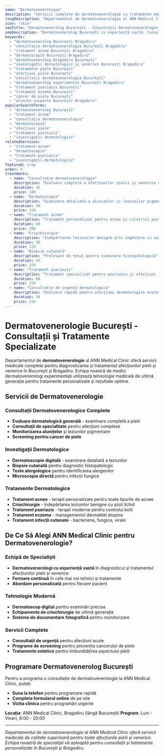 ```yaml
---
name: "Dermatovenerologie"
description: "Servicii complete de dermatovenerologie cu tratamente moderne pentru afecțiunile pielii"
longDescription: "Departamentul de dermatovenerologie al ANN Medical Clinic oferă servicii medicale complete pentru diagnosticarea și tratamentul afecțiunilor pielii și venerice. Echipa noastră de medici dermatovenerologi experimentați din București utilizează tehnologie medicală de ultimă generație pentru tratamente personalizate și rezultate optime."
icon: "skin"
seoTitle: "Dermatovenerolog București - Consultații Dermatovenerologie | ANN Medical Clinic"
seoDescription: "Dermatovenerolog București cu experiență vastă. Consultații dermatovenerologie, tratament acnee, dermatoscopie, investigații dermatologice și venerice complete. Programează-te la ANN Medical Clinic Bragadiru."
keywords:
  - "dermatovenerolog București Bragadiru"
  - "consultație dermatovenerologie București Bragadiru"
  - "tratament acnee București Bragadiru"
  - "dermatoscopie București Bragadiru"
  - "dermatovenerolog Bragadiru București"
  - "investigații dermatologice și venerice București Bragadiru"
  - "tratamente piele București"
  - "afecțiuni piele București"
  - "consultații dermatovenerologie București"
  - "dermatovenerolog experimentat București Bragadiru"
  - "tratament psoriazis București"
  - "tratament eczema București"
  - "cancer de piele București"
  - "alunițe suspecte București Bragadiru"
popularSearchTerms:
  - "dermatovenerolog București"
  - "tratament acnee"
  - "consultație dermatovenerologie"
  - "dermatoscopie"
  - "afecțiuni piele"
  - "tratament psoriazis"
  - "investigații dermatologice"
relatedServices:
  - "tratament-acnee"
  - "dermatoscopie"
  - "tratament-psoriazis"
  - "investigații-dermatologice"
featured: true
order: 8
treatments:
  - name: "Consultație dermatovenerologie"
    description: "Evaluare completă a afecțiunilor pielii și venerice cu dermatovenerolog experimentat"
    duration: 45
    price: 180
  - name: "Dermatoscopie"
    description: "Examinare detaliată a alunițelor și leziunilor pigmentare"
    duration: 30
    price: 150
  - name: "Tratament acnee"
    description: "Tratament personalizat pentru acnee și cicatrici post-acneice"
    duration: 60
    price: 200
  - name: "Criochirurgie"
    description: "Îndepărtarea leziunilor benigne prin înghețare cu azot lichid"
    duration: 30
    price: 120
  - name: "Biopsie cutanată"
    description: "Prelevare de țesut pentru examinare histopatologică"
    duration: 45
    price: 250
  - name: "Tratament psoriazis"
    description: "Tratament specializat pentru psoriazis și afecțiuni inflamatorii"
    duration: 60
    price: 220
  - name: "Consultație de urgență dermatologică"
    description: "Evaluare rapidă pentru afecțiuni dermatologice acute"
    duration: 30
    price: 250
---
```


# Dermatovenerologie București - Consultații și Tratamente Specializate

Departamentul de **dermatovenerologie** al ANN Medical Clinic oferă servicii medicale complete pentru diagnosticarea și tratamentul afecțiunilor pielii și venerice în București și Bragadiru. Echipa noastră de medici dermatovenerologi experimentați utilizează tehnologie medicală de ultimă generație pentru tratamente personalizate și rezultate optime.

## Servicii de Dermatovenerologie

### Consultații Dermatovenerologice Complete

- **Evaluare dermatologică generală** - examinare completă a pielii
- **Consultații de specialitate** pentru afecțiuni complexe
- **Monitorizarea alunițelor** și leziunilor pigmentare
- **Screening pentru cancer de piele**

### Investigații Dermatologice

- **Dermatoscopie digitală** - examinare detaliată a leziunilor
- **Biopsie cutanată** pentru diagnostic histopatologic
- **Teste alergologice** pentru identificarea alergenilor
- **Microscopia directă** pentru infecții fungice

### Tratamente Dermatologice

- **Tratament acnee** - terapii personalizate pentru toate tipurile de acnee
- **Criochirurgie** - îndepărtarea leziunilor benigne cu azot lichid
- **Tratament psoriazis** - terapii moderne pentru controlul bolii
- **Tratament eczema** - managementul dermatitei atopice
- **Tratament infecții cutanate** - bacteriene, fungice, virale

## De Ce Să Alegi ANN Medical Clinic pentru Dermatovenerologie?

### Echipă de Specialiști

- **Dermatovenerologi cu experiență vastă** în diagnosticul și tratamentul afecțiunilor pielii și venerice
- **Formare continuă** în cele mai noi tehnici și tratamente
- **Abordare personalizată** pentru fiecare pacient

### Tehnologie Modernă

- **Dermatoscop digital** pentru examinări precise
- **Echipamente de criochirurgie** de ultimă generație
- **Sisteme de documentare fotografică** pentru monitorizare

### Servicii Complete

- **Consultații de urgență** pentru afecțiuni acute
- **Programe de screening** pentru prevenția cancerului de piele
- **Tratamente estetice** pentru îmbunătățirea aspectului pielii

## Programare Dermatovenerolog București

Pentru a programa o consultație de dermatovenerologie la ANN Medical Clinic, puteți:

- **Suna la telefon** pentru programare rapidă
- **Completa formularul online** de pe site
- **Vizita clinica** pentru programări urgente

**Locația**: ANN Medical Clinic, Bragadiru (lângă București)
**Program**: Luni - Vineri, 8:00 - 20:00

---

_Departamentul de dermatovenerologie al ANN Medical Clinic oferă servicii medicale de calitate superioară pentru toate afecțiunile pielii și venerice. Echipa noastră de specialiști vă așteaptă pentru consultații și tratamente personalizate în București și Bragadiru._
